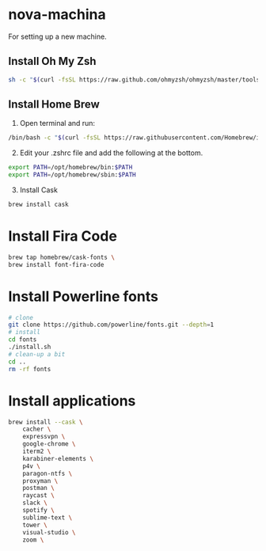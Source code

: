 # nova-machina
For setting up a new machine.

## Install Oh My Zsh
```bash
sh -c "$(curl -fsSL https://raw.github.com/ohmyzsh/ohmyzsh/master/tools/install.sh)"
```

## Install Home Brew
1. Open terminal and run: 
```bash
/bin/bash -c "$(curl -fsSL https://raw.githubusercontent.com/Homebrew/install/HEAD/install.sh)"
```
2. Edit your .zshrc file and add the following at the bottom.
```bash
export PATH=/opt/homebrew/bin:$PATH
export PATH=/opt/homebrew/sbin:$PATH
```
3. Install Cask
```bash
brew install cask
```

# Install Fira Code
```bash
brew tap homebrew/cask-fonts \
brew install font-fira-code
```

# Install Powerline fonts
```bash
# clone
git clone https://github.com/powerline/fonts.git --depth=1
# install
cd fonts
./install.sh
# clean-up a bit
cd ..
rm -rf fonts
```

# Install applications
```bash
brew install --cask \
    cacher \
    expressvpn \
    google-chrome \
    iterm2 \
    karabiner-elements \
    p4v \
    paragon-ntfs \
    proxyman \
    postman \
    raycast \
    slack \
    spotify \
    sublime-text \
    tower \
    visual-studio \
    zoom \
```
